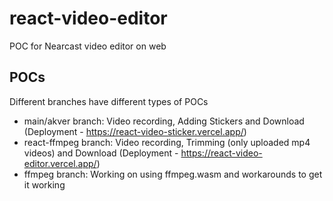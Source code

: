 # react-video-editor
POC for Nearcast video editor on web

## POCs
Different branches have different types of POCs
- main/akver branch: Video recording, Adding Stickers and Download (Deployment - https://react-video-sticker.vercel.app/)
- react-ffmpeg branch: Video recording, Trimming (only uploaded mp4 videos) and Download (Deployment - https://react-video-editor.vercel.app/)
- ffmpeg branch: Working on using ffmpeg.wasm and workarounds to get it working 
